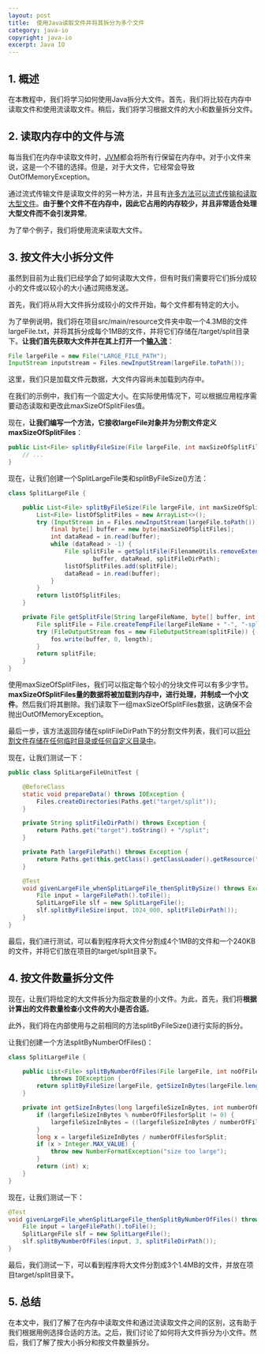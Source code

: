 ```yaml
---
layout: post
title:  使用Java读取文件并将其拆分为多个文件
category: java-io
copyright: java-io
excerpt: Java IO
---
```


## 1. 概述

在本教程中，我们将学习如何使用Java拆分大文件。首先，我们将比较在内存中读取文件和使用流读取文件。稍后，我们将学习根据文件的大小和数量拆分文件。

## 2. 读取内存中的文件与流

每当我们在内存中读取文件时，[JVM](https://www.baeldung.com/jvm-vs-jre-vs-jdk#jvm)都会将所有行保留在内存中。对于小文件来说，这是一个不错的选择。但是，对于大文件，它经常会导致OutOfMemoryException。

通过流式传输文件是读取文件的另一种方法，并且有[许多方法可以流式传输和读取大型文件](https://www.baeldung.com/java-read-lines-large-file)。**由于整个文件不在内存中，因此它占用的内存较少，并且非常适合处理大型文件而不会引发异常**。

为了举个例子，我们将使用流来读取大文件。

## 3. 按文件大小拆分文件

虽然到目前为止我们已经学会了如何读取大文件，但有时我们需要将它们拆分成较小的文件或以较小的大小通过网络发送。

首先，我们将从将大文件拆分成较小的文件开始，每个文件都有特定的大小。

为了举例说明，我们将在项目src/main/resource文件夹中取一个4.3MB的文件largeFile.txt，并将其拆分成每个1MB的文件，并将它们存储在/target/split目录下。**让我们首先获取大文件并在其上打开一个[输入流](https://www.baeldung.com/convert-file-to-input-stream)**：

```java
File largeFile = new File("LARGE_FILE_PATH");
InputStream inputstream = Files.newInputStream(largeFile.toPath());
```

这里，我们只是加载文件元数据，大文件内容尚未加载到内存中。

在我们的示例中，我们有一个固定大小。在实际使用情况下，可以根据应用程序需要动态读取和更改此maxSizeOfSplitFiles值。

现在，**让我们编写一个方法，它接收largeFile对象并为分割文件定义maxSizeOfSplitFiles**：

```java
public List<File> splitByFileSize(File largeFile, int maxSizeOfSplitFiles, String splitFileDirPath) throws IOException {
    // ...
}
```

现在，让我们创建一个SplitLargeFile类和splitByFileSize()方法：

```java
class SplitLargeFile {

    public List<File> splitByFileSize(File largeFile, int maxSizeOfSplitFiles, String splitFileDirPath) throws IOException {
        List<File> listOfSplitFiles = new ArrayList<>();
        try (InputStream in = Files.newInputStream(largeFile.toPath())) {
            final byte[] buffer = new byte[maxSizeOfSplitFiles];
            int dataRead = in.read(buffer);
            while (dataRead > -1) {
                File splitFile = getSplitFile(FilenameUtils.removeExtension(largeFile.getName()),
                        buffer, dataRead, splitFileDirPath);
                listOfSplitFiles.add(splitFile);
                dataRead = in.read(buffer);
            }
        }
        return listOfSplitFiles;
    }

    private File getSplitFile(String largeFileName, byte[] buffer, int length, String splitFileDirPath) throws IOException {
        File splitFile = File.createTempFile(largeFileName + "-", "-split", new File(splitFileDirPath));
        try (FileOutputStream fos = new FileOutputStream(splitFile)) {
            fos.write(buffer, 0, length);
        }
        return splitFile;
    }
}
```

使用maxSizeOfSplitFiles，我们可以指定每个较小的分块文件可以有多少字节。**maxSizeOfSplitFiles量的数据将被加载到内存中，进行处理，并制成一个小文件**。然后我们将其删除。我们读取下一组maxSizeOfSplitFiles数据，这确保不会抛出OutOfMemoryException。

最后一步，该方法返回存储在splitFileDirPath下的分割文件列表，我们可以[将分割文件存储在任何临时目录或任何自定义目录中](https://www.baeldung.com/java-temp-directories)。

现在，让我们测试一下：

```java
public class SplitLargeFileUnitTest {

    @BeforeClass
    static void prepareData() throws IOException {
        Files.createDirectories(Paths.get("target/split"));
    }

    private String splitFileDirPath() throws Exception {
        return Paths.get("target").toString() + "/split";
    }

    private Path largeFilePath() throws Exception {
        return Paths.get(this.getClass().getClassLoader().getResource("largeFile.txt").toURI());
    }

    @Test
    void givenLargeFile_whenSplitLargeFile_thenSplitBySize() throws Exception {
        File input = largeFilePath().toFile();
        SplitLargeFile slf = new SplitLargeFile();
        slf.splitByFileSize(input, 1024_000, splitFileDirPath());
    }
}
```

最后，我们进行测试，可以看到程序将大文件分割成4个1MB的文件和一个240KB的文件，并将它们放在项目的target/split目录下。

## 4. 按文件数量拆分文件

现在，让我们将给定的大文件拆分为指定数量的小文件。为此，首先，我们将**根据计算出的文件数量检查小文件的大小是否合适**。

此外，我们将在内部使用与之前相同的方法splitByFileSize()进行实际的拆分。

让我们创建一个方法splitByNumberOfFiles()：

```java
class SplitLargeFile {

    public List<File> splitByNumberOfFiles(File largeFile, int noOfFiles, String splitFileDirPath)
            throws IOException {
        return splitByFileSize(largeFile, getSizeInBytes(largeFile.length(), noOfFiles), splitFileDirPath);
    }

    private int getSizeInBytes(long largefileSizeInBytes, int numberOfFilesforSplit) {
        if (largefileSizeInBytes % numberOfFilesforSplit != 0) {
            largefileSizeInBytes = ((largefileSizeInBytes / numberOfFilesforSplit) + 1) * numberOfFilesforSplit;
        }
        long x = largefileSizeInBytes / numberOfFilesforSplit;
        if (x > Integer.MAX_VALUE) {
            throw new NumberFormatException("size too large");
        }
        return (int) x;
    }
}
```

现在，让我们测试一下：

```java
@Test
void givenLargeFile_whenSplitLargeFile_thenSplitByNumberOfFiles() throws Exception { 
    File input = largeFilePath().toFile(); 
    SplitLargeFile slf = new SplitLargeFile(); 
    slf.splitByNumberOfFiles(input, 3, splitFileDirPath()); 
}
```

最后，我们测试一下，可以看到程序将大文件分割成3个1.4MB的文件，并放在项目target/split目录下。

## 5. 总结

在本文中，我们了解了在内存中读取文件和通过流读取文件之间的区别，这有助于我们根据用例选择合适的方法。之后，我们讨论了如何将大文件拆分为小文件。然后，我们了解了按大小拆分和按文件数量拆分。